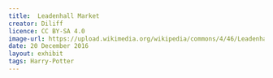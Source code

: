 ```yaml
---
title:  Leadenhall Market
creator: Diliff
licence: CC BY-SA 4.0
image-url: https://upload.wikimedia.org/wikipedia/commons/4/46/Leadenhall_Market_In_London_-_Feb_2006_rotated.jpg
date: 20 December 2016
layout: exhibit
tags: Harry-Potter
---
```

